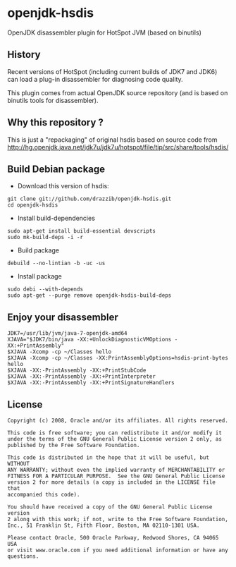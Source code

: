 openjdk-hsdis
=============

OpenJDK disassembler plugin for HotSpot JVM (based on binutils)

History
-------
Recent versions of HotSpot (including current builds of JDK7 and JDK6)
can load a plug-in disassembler for diagnosing code quality.

This plugin comes from actual OpenJDK source repository (and is based on binutils
tools for disassembler).

Why this repository ?
---------------------
This is just a "repackaging" of original hsdis based on source code from
http://hg.openjdk.java.net/jdk7u/jdk7u/hotspot/file/tip/src/share/tools/hsdis/

Build Debian package
--------------------
+ Download this version of hsdis:
```
git clone git://github.com/drazzib/openjdk-hsdis.git
cd openjdk-hsdis
```

+ Install build-dependencies
```
sudo apt-get install build-essential devscripts
sudo mk-build-deps -i -r
```

+ Build package
```
debuild --no-lintian -b -uc -us
```

+ Install package
```
sudo debi --with-depends
sudo apt-get --purge remove openjdk-hsdis-build-deps
```

Enjoy your disassembler
-----------------------
```
JDK7=/usr/lib/jvm/java-7-openjdk-amd64
XJAVA="$JDK7/bin/java -XX:+UnlockDiagnosticVMOptions -XX:+PrintAssembly"
$XJAVA -Xcomp -cp ~/Classes hello
$XJAVA -Xcomp -cp ~/Classes -XX:PrintAssemblyOptions=hsdis-print-bytes hello
$XJAVA -XX:-PrintAssembly -XX:+PrintStubCode
$XJAVA -XX:-PrintAssembly -XX:+PrintInterpreter
$XJAVA -XX:-PrintAssembly -XX:+PrintSignatureHandlers
```

License
-------
```
Copyright (c) 2008, Oracle and/or its affiliates. All rights reserved.

This code is free software; you can redistribute it and/or modify it
under the terms of the GNU General Public License version 2 only, as
published by the Free Software Foundation.
  
This code is distributed in the hope that it will be useful, but WITHOUT
ANY WARRANTY; without even the implied warranty of MERCHANTABILITY or
FITNESS FOR A PARTICULAR PURPOSE.  See the GNU General Public License
version 2 for more details (a copy is included in the LICENSE file that
accompanied this code).
 
You should have received a copy of the GNU General Public License version
2 along with this work; if not, write to the Free Software Foundation,
Inc., 51 Franklin St, Fifth Floor, Boston, MA 02110-1301 USA.
  
Please contact Oracle, 500 Oracle Parkway, Redwood Shores, CA 94065 USA
or visit www.oracle.com if you need additional information or have any
questions.
```